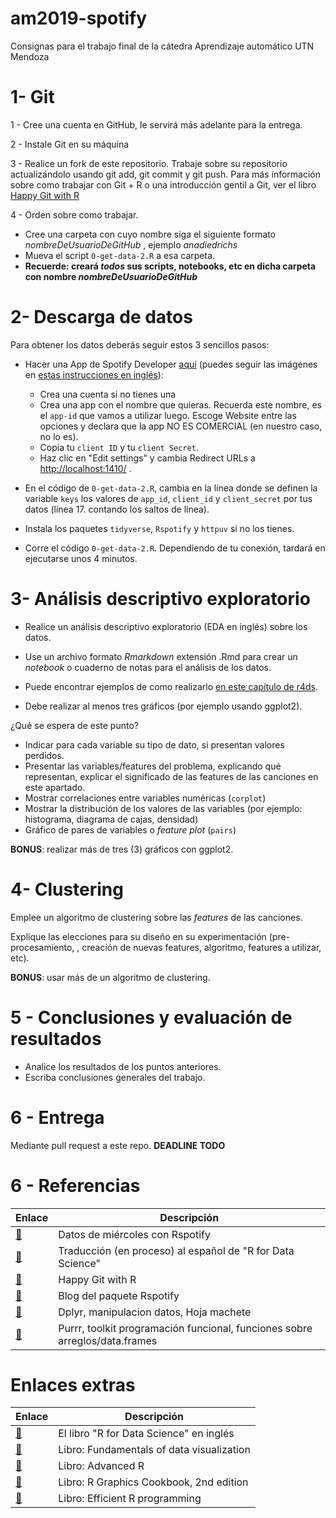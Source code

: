 # am2019-spotify

Consignas para el trabajo final de la cátedra Aprendizaje automático UTN Mendoza

# 1- Git 
  
1 - Cree una cuenta en GitHub, le servirá más adelante para la entrega.
 
2 - Instale Git en su máquina

3 - Realice un fork de este repositorio. Trabaje sobre su repositorio actualizándolo usando git add, git commit y git push. Para más información sobre como trabajar con Git + R o una introducción gentil a Git, ver el libro [Happy Git with R](https://happygitwithr.com/)

4 - Orden sobre como trabajar.

* Cree una carpeta con cuyo nombre siga el siguiente formato *nombreDeUsuarioDeGitHub* , ejemplo *anadiedrichs*
* Mueva el script `0-get-data-2.R` a esa carpeta. 
*  **Recuerde: creará _todos_ sus scripts, notebooks, etc en dicha carpeta con nombre *nombreDeUsuarioDeGitHub***

# 2- Descarga de datos

Para obtener los datos deberás seguir estos 3 sencillos pasos:

- Hacer una App de Spotify Developer [aquí](https://developer.spotify.com/dashboard) (puedes seguir las imágenes en [estas instrucciones en inglés](https://r-music.rbind.io/posts/2018-10-01-rspotify/)):
    -   Crea una cuenta si no tienes una
    -   Crea una app con el nombre que quieras. Recuerda este nombre, es el `app-id` que vamos a utilizar luego. Escoge Website entre las opciones y declara que la app NO ES COMERCIAL (en nuestro caso, no lo es).
    -   Copia tu `client ID` y tu `client Secret`.
    -   Haz clic en "Edit settings" y cambia Redirect URLs a <http://localhost:1410/> .

- En el código de `0-get-data-2.R`, cambia en la línea donde se definen la variable `keys` los valores de `app_id`, `client_id` y `client_secret` por tus datos (línea 17. contando los saltos de línea).

- Instala los paquetes `tidyverse`, `Rspotify` y `httpuv` si no los tienes.

- Corre el código `0-get-data-2.R`. Dependiendo de tu conexión, tardará en ejecutarse unos 4 minutos.

# 3- Análisis descriptivo exploratorio

* Realice un análisis descriptivo exploratorio (EDA en inglés) sobre los datos.
 
* Use un archivo formato *Rmarkdown* extensión .Rmd para crear un *notebook* o cuaderno de notas para el análisis de los datos.

* Puede encontrar ejemplos de como realizarlo [en este capítulo de r4ds](https://r4ds.had.co.nz/exploratory-data-analysis.html).

* Debe realizar al menos tres gráficos (por ejemplo usando ggplot2).

¿Qué se espera de este punto?

* Indicar para cada variable su tipo de dato, si presentan valores perdidos.
* Presentar las variables/features del problema, explicando qué representan, explicar el significado de las features de las canciones en este apartado.
* Mostrar correlaciones entre variables numéricas (`corplot`)
* Mostrar la distribución de los valores de las variables (por ejemplo: histograma, diagrama de cajas, densidad)
* Gráfico de pares de variables o *feature plot* (`pairs`)

**BONUS**: realizar más de tres (3) gráficos con ggplot2.

# 4- Clustering

Emplee un algoritmo de clustering sobre las *features* de las canciones. 

Explique las elecciones para su diseño en su experimentación (pre-procesamiento, , creación de nuevas features, algoritmo, features a utilizar, etc).

**BONUS**: usar más de un algoritmo de clustering.

# 5 - Conclusiones y evaluación de resultados

* Analice los resultados de los puntos anteriores.
* Escriba conclusiones generales del trabajo.

# 6 - Entrega

Mediante pull request a este repo.
**DEADLINE TODO**

# 6 - Referencias

| Enlace | Descripción |
| --- | --- |
| [:link:](https://github.com/cienciadedatos/datos-de-miercoles/tree/master/datos/2019/2019-05-15) | Datos de miércoles con Rspotify |
| [:link:](http://es.r4ds.hadley.nz/) | Traducción (en proceso) al español de "R for Data Science" |
| [:link:](https://happygitwithr.com/) | Happy Git with R |
| [:link:](https://r-music.rbind.io/) | Blog del paquete Rspotify |
| [:link:](https://dplyr.tidyverse.org/) | Dplyr, manipulacion datos, Hoja machete |
| [:link:](https://purrr.tidyverse.org/) | Purrr, toolkit programación funcional, funciones sobre arreglos/data.frames|


# Enlaces extras

| Enlace | Descripción |
| --- | --- |
| [:link:](http://r4ds.had.co.nz/) | El libro "R for Data Science" en inglés |
| [:link:](https://serialmentor.com/dataviz/) | Libro: Fundamentals of data visualization|
| [:link:](https://adv-r.hadley.nz/) | Libro: Advanced R |
| [:link:](https://r-graphics.org/) | Libro: R Graphics Cookbook, 2nd edition |
| [:link:](https://bookdown.org/csgillespie/efficientR/) | Libro: Efficient R programming |






